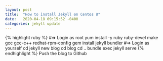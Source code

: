 ```yaml
---
layout: post
title:  "How to install Jekyll on Centos 8"
date:   2020-04-18 09:15:52 -0400
categories: jekyll update
---
```

{% highlight ruby %}
#=> Login as root
yum install -y ruby ruby-devel make gcc gcc-c++ redhat-rpm-config
gem install jekyll bundler
#=> Login as yourself
cd 
jekyll new blog
cd blog
cd ..
bundle exec jekyll serve
{% endhighlight %}
Push the blog to Github
